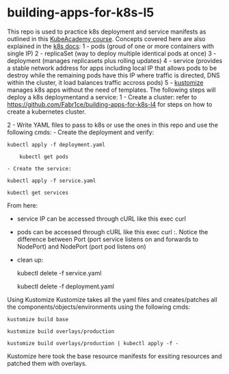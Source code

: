 # building-apps-for-k8s-l5

This repo is used to practice k8s deployment and service manifests as outlined in this [KubeAcademy course](https://kube.academy/courses/building-applications-for-kubernetes/lessons/deploying-your-application). Concepts covered here are also explained in the [k8s docs](https://kubernetes.io/docs/concepts/workloads/):
1 - pods (groud of one or more containers with single IP)
2 -  replicaSet (way to deploy multiple identical pods at once)
3 -  deployment (manages replicasets plus rolling updates)
4 -  service (provides a stable network address for apps including local IP that allows pods to be destroy while the remaining pods have this IP where traffic is directed, DNS within the cluster, it load balances traffic accross pods)
5 - [kustomize](https://kustomize.io/) manages k8s apps without the need of templates.
The following steps will deploy a k8s deploymentand a service:
1 - Create a cluster: refer to https://github.com/Fabr1ce/building-apps-for-k8s-l4 for steps on how to create a kubernetes cluster.

2 - Write YAML files to pass to k8s or use the ones in this repo and use the following cmds:
	- Create the deployment and verify:

	kubectl apply -f deployment.yaml  

        kubectl get pods

	- Create the service:

	kubectl apply -f service.yaml

	kubectl get services

From here:
- service IP can be accessed through cURL like this exec <outside-pod-name> curl <cluster-ip>
- pods can be accessed through cURL like this exec <outside-pod-name> curl <pod-ip>:<port-in-manifest>. Notice the difference between Port (port service listens on and forwards to NodePort) and NodePort (port pod listens on)
- clean up:

	kubectl delete -f service.yaml

	kubectl delete -f deployment.yaml

Using Kustomize
Kustomize takes all the yaml files and creates/patches all the components/objects/environments using the following cmds:

	kustomize build base

	kustomize build overlays/production

	kustomize build overlays/production | kubectl apply -f -

Kustomize here took the base resource manifests for exsiting resources and patched them with overlays.
